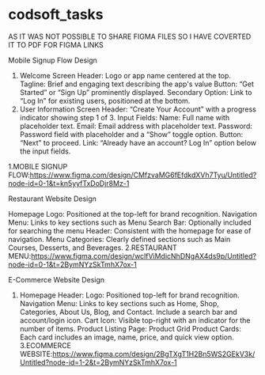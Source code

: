 # codsoft_tasks

AS IT WAS NOT POSSIBLE TO SHARE FIGMA FILES SO I HAVE COVERTED IT TO PDF 
FOR FIGMA LINKS 

Mobile Signup Flow Design
1. Welcome Screen
Header: Logo or app name centered at the top.
Tagline: Brief and engaging text describing the app's value
 Button: “Get Started” or “Sign Up” prominently displayed.
Secondary Option: Link to “Log In” for existing users, positioned at the bottom.
3. User Information Screen
Header: “Create Your Account” with a progress indicator showing step 1 of 3.
Input Fields:
Name: Full name with placeholder text.
Email: Email address with placeholder text.
Password: Password field with placeholder and a “Show” toggle option.
Button: “Next” to proceed.
Link: “Already have an account? Log In” option below the input fields.

1.MOBILE SIGNUP FLOW:https://www.figma.com/design/CMfzvaMG6fEfdkdXVh7Tyu/Untitled?node-id=0-1&t=kn5yyfTxDoDjr8Mz-1

Restaurant Website Design

Homepage Logo: Positioned at the top-left for brand recognition.
Navigation Menu: Links to key sections such as Menu
Search Bar: Optionally included for searching the menu
Header: Consistent with the homepage for ease of navigation.
Menu Categories:
 Clearly defined sections such as  Main Courses, Desserts, and Beverages.
2.RESTAURANT MENU:https://www.figma.com/design/wclfViMdicNhDNgAX4ds9p/Untitled?node-id=0-1&t=2BymNYzSkTmhX7ox-1


E-Commerce Website Design
1. Homepage
Header:
Logo: Positioned top-left for brand recognition.
Navigation Menu: Links to key sections such as Home, Shop, Categories, About Us, Blog, and Contact. Include a search bar and account/login icon.
Cart Icon: Visible top-right with an indicator for the number of items.
Product Listing Page:
Product Grid
Product Cards: Each card includes an image, name, price, and quick view option.
3.ECOMMERCE WEBSITE:https://www.figma.com/design/2BgTXgT1H2Bn5WS2GEkV3k/Untitled?node-id=1-2&t=2BymNYzSkTmhX7ox-1
